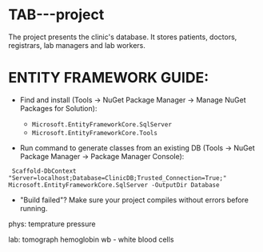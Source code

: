 # TAB---project
The project presents the clinic's database. It stores patients, doctors, registrars, lab managers and lab workers.

ENTITY FRAMEWORK GUIDE:
=======================
* Find and install (Tools -> NuGet Package Manager -> Manage NuGet Packages for Solution):
  - `Microsoft.EntityFrameworkCore.SqlServer`
  - `Microsoft.EntityFrameworkCore.Tools`
 
* Run command to generate classes from an existing DB (Tools -> NuGet Package Manager -> Package Manager Console):
```
 Scaffold-DbContext "Server=localhost;Database=ClinicDB;Trusted_Connection=True;" Microsoft.EntityFrameworkCore.SqlServer -OutputDir Database
```

* "Build failed"? Make sure your project compiles without errors before running.



phys:
	temprature
	pressure

lab:
	tomograph
	hemoglobin
	wb - white blood cells
